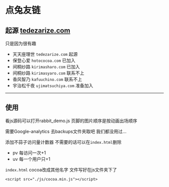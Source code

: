 # 点兔友链

## 起源 [tedezarize.com](http://tedezarize.com)

只是因为很有趣  
* 天天座理世 `tedezarize.com` 起源  
* 保登心爱 `hotococoa.com` 已加入  
* 间桐纱路 `kirimasharo.com` 已加入
* 间桐纱路 `kirimasyaro.com` 联系不上
* 香风智乃 `kafuuchino.com` 联系不上  
* 宇治松千夜 `ujimatsuchiya.com` 准备加入 

*** 
## 使用 
看js源码可以打开rabbit_demo.js 
页脚的图片顺序是按动画出场顺序  

需要Google-analytics 去backups文件夹取吧 我们都没用过...

添加不蒜子访问量计数器 不需要的话可以在`index.html`删除  
* pv 每访问一次+1
* uv 每一个用户只+1 
 
`index.html` cocoa改成其他名字 文件写好在js文件夹下了  
```
<script src="./js/cocoa.min.js"></script>   
```